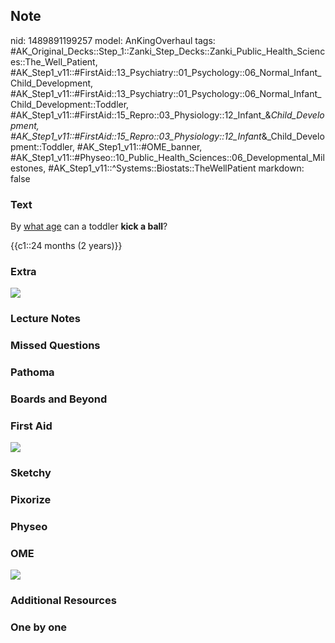 ## Note
nid: 1489891199257
model: AnKingOverhaul
tags: #AK_Original_Decks::Step_1::Zanki_Step_Decks::Zanki_Public_Health_Sciences::The_Well_Patient, #AK_Step1_v11::#FirstAid::13_Psychiatry::01_Psychology::06_Normal_Infant_Child_Development, #AK_Step1_v11::#FirstAid::13_Psychiatry::01_Psychology::06_Normal_Infant_Child_Development::Toddler, #AK_Step1_v11::#FirstAid::15_Repro::03_Physiology::12_Infant_&_Child_Development, #AK_Step1_v11::#FirstAid::15_Repro::03_Physiology::12_Infant_&_Child_Development::Toddler, #AK_Step1_v11::#OME_banner, #AK_Step1_v11::#Physeo::10_Public_Health_Sciences::06_Developmental_Milestones, #AK_Step1_v11::^Systems::Biostats::TheWellPatient
markdown: false

### Text
By <u>what age</u> can a toddler <b>kick a ball</b>?
<div>
  {{c1::24 months (2 years)}}
</div>

### Extra
<img src="paste-275079770407109.jpg">

### Lecture Notes


### Missed Questions


### Pathoma


### Boards and Beyond


### First Aid
<img src="tmpu83uruyb.png">

### Sketchy


### Pixorize


### Physeo


### OME
<div class="ome-widget">
  <a href="https://onlinemeded.org?ref=anki"><img src=
  "_OME_AnkiFlashcards_General_4.png"></a>
</div>

### Additional Resources


### One by one


